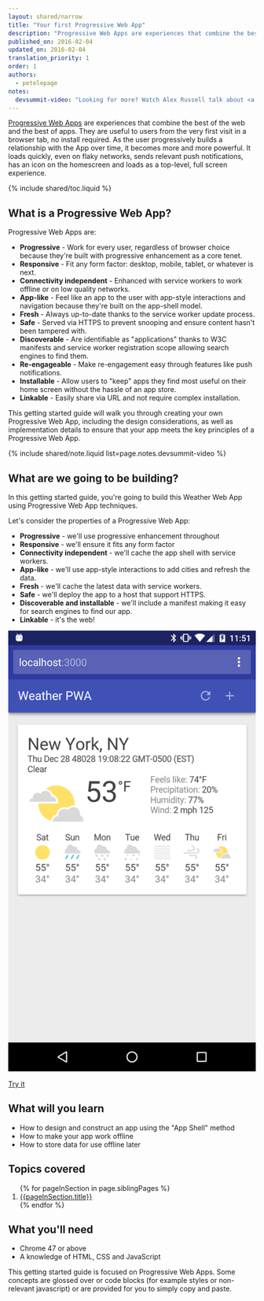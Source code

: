 ```yaml
---
layout: shared/narrow
title: "Your first Progressive Web App"
description: "Progressive Web Apps are experiences that combine the best of the web and the best of apps. In this step-by-step guide, you'll build your own Progressive Web App and learn the the fundamentals needed for building Progressive Web Apps, including the App Shell model, how to use Service Workers to cache the App Shell and your key application data and more."
published_on: 2016-02-04
updated_on: 2016-02-04
translation_priority: 1
order: 1
authors:
  - petelepage
notes:
  devsummit-video: "Looking for more? Watch Alex Russell talk about <a href='https://www.youtube.com/watch?v=MyQ8mtR9WxI'>Progressive Web Apps</a> from the 2015 Chrome Dev Summit"
---
```


<p class="intro">
<a href="/web/progressive-web-apps">Progressive Web Apps</a> are experiences
that combine the best of the web and the best of apps. They are useful to users
from the very first visit in a browser tab, no install required. As the user
progressively builds a relationship with the App over time, it becomes more
and more powerful. It loads quickly, even on flaky networks, sends relevant
push notifications, has an icon on the homescreen and loads as a top-level,
full screen experience.
</p>

{% include shared/toc.liquid %}

## What is a Progressive Web App?

Progressive Web Apps are:

* **Progressive** - Work for every user, regardless of browser choice because
  they're built with progressive enhancement as a core tenet.
* **Responsive** - Fit any form factor: desktop, mobile, tablet, or whatever is
  next.
* **Connectivity independent** - Enhanced with service workers to work offline
  or on low quality networks.
* **App-like** - Feel like an app to the user with app-style interactions and
  navigation because they're built on the app-shell model.
* **Fresh** - Always up-to-date thanks to the service worker update process.
* **Safe** - Served via HTTPS to prevent snooping and ensure content hasn't been
  tampered with.
* **Discoverable** - Are identifiable as "applications" thanks to W3C manifests
  and service worker registration scope allowing search engines to find them.
* **Re-engageable** - Make re-engagement easy through features like push
  notifications.
* **Installable** - Allow users to "keep" apps they find most useful on their
  home screen without the hassle of an app store.
* **Linkable** - Easily share via URL and not require complex installation.

This getting started guide will walk you through creating your own Progressive
Web App, including the design considerations, as well as implementation details
to ensure that your app meets the key principles of a Progressive Web App.

{% include shared/note.liquid list=page.notes.devsummit-video %}

## What are we going to be building?

<div class="mdl-grid">
  <div class="mdl-cell mdl-cell--6-col">
    <p>
      In this getting started guide, you're going to build this Weather Web
      App using Progressive Web App techniques.
    </p>
    <p>
      Let's consider the properties of a Progressive Web App:
      <ul>
        <li><b>Progressive</b> - we'll use progressive enhancement throughout</li>
        <li><b>Responsive</b> - we'll ensure it fits any form factor</li>
        <li><b>Connectivity independent</b> - we'll cache the app shell with service workers.</li>
        <li><b>App-like</b> - we'll use app-style interactions to add cities and refresh the data.</li>
        <li><b>Fresh</b> - we'll cache the latest data with service workers.</li>
        <li><b>Safe</b> - we'll deploy the app to a host that support HTTPS.</li>
        <li><b>Discoverable and installable</b> - we'll include a manifest making it
          easy for search engines to find our app.</li>
        <li><b>Linkable</b> - it's the web!</li>
      </ul>
    </p>
  </div>
  <div class="mdl-cell mdl-cell--6-col">
    <a href="https://weather-pwa-sample.firebaseapp.com/final/">
      <img src="images/weather-ss.png">
    </a>
    <p>
      <a href="https://weather-pwa-sample.firebaseapp.com/final/" class="mdl-button mdl-js-button mdl-button--raised mdl-button--colored">Try it</a>
    </p>
  </div>
</div>

## What will you learn

* How to design and construct an app using the "App Shell" method
* How to make your app work offline
* How to store data for use offline later

## Topics covered

<ol>
{% for pageInSection in page.siblingPages %}
  <li>
    <a href="{{pageInSection.relative_url }}">
      {{pageInSection.title}}
    </a>
  </li>
{% endfor %}
</ol>

## What you'll need

* Chrome 47 or above
* A knowledge of HTML, CSS and JavaScript

This getting started guide is focused on Progressive Web Apps. Some concepts are
glossed over or code blocks (for example styles or non-relevant javascript) or
are provided for you to simply copy and paste.
